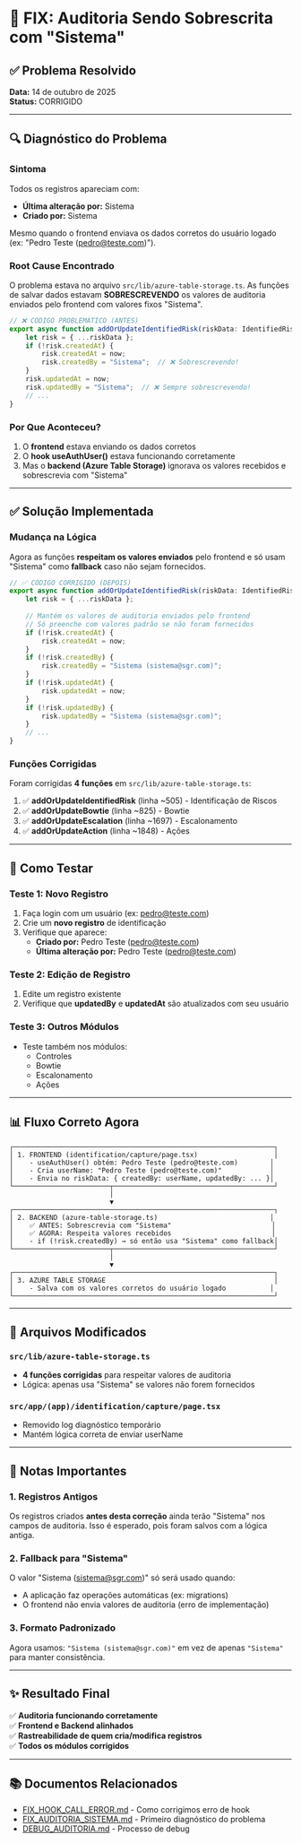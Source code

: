 # 🎯 FIX: Auditoria Sendo Sobrescrita com "Sistema"

## ✅ Problema Resolvido

**Data:** 14 de outubro de 2025  
**Status:** CORRIGIDO

---

## 🔍 Diagnóstico do Problema

### Sintoma
Todos os registros apareciam com:
- **Última alteração por:** Sistema
- **Criado por:** Sistema

Mesmo quando o frontend enviava os dados corretos do usuário logado (ex: "Pedro Teste (pedro@teste.com)").

### Root Cause Encontrado
O problema estava no arquivo `src/lib/azure-table-storage.ts`. As funções de salvar dados estavam **SOBRESCREVENDO** os valores de auditoria enviados pelo frontend com valores fixos "Sistema".

```typescript
// ❌ CÓDIGO PROBLEMÁTICO (ANTES)
export async function addOrUpdateIdentifiedRisk(riskData: IdentifiedRisk): Promise<IdentifiedRisk> {
    let risk = { ...riskData };
    if (!risk.createdAt) {
        risk.createdAt = now;
        risk.createdBy = "Sistema";  // ❌ Sobrescrevendo!
    }
    risk.updatedAt = now;
    risk.updatedBy = "Sistema";  // ❌ Sempre sobrescrevendo!
    // ...
}
```

### Por Que Aconteceu?
1. O **frontend** estava enviando os dados corretos
2. O **hook useAuthUser()** estava funcionando corretamente
3. Mas o **backend (Azure Table Storage)** ignorava os valores recebidos e sobrescrevia com "Sistema"

---

## ✅ Solução Implementada

### Mudança na Lógica
Agora as funções **respeitam os valores enviados** pelo frontend e só usam "Sistema" como **fallback** caso não sejam fornecidos.

```typescript
// ✅ CÓDIGO CORRIGIDO (DEPOIS)
export async function addOrUpdateIdentifiedRisk(riskData: IdentifiedRisk): Promise<IdentifiedRisk> {
    let risk = { ...riskData };
    
    // Mantém os valores de auditoria enviados pelo frontend
    // Só preenche com valores padrão se não foram fornecidos
    if (!risk.createdAt) {
        risk.createdAt = now;
    }
    if (!risk.createdBy) {
        risk.createdBy = "Sistema (sistema@sgr.com)";
    }
    if (!risk.updatedAt) {
        risk.updatedAt = now;
    }
    if (!risk.updatedBy) {
        risk.updatedBy = "Sistema (sistema@sgr.com)";
    }
    // ...
}
```

### Funções Corrigidas

Foram corrigidas **4 funções** em `src/lib/azure-table-storage.ts`:

1. ✅ **addOrUpdateIdentifiedRisk** (linha ~505) - Identificação de Riscos
2. ✅ **addOrUpdateBowtie** (linha ~825) - Bowtie
3. ✅ **addOrUpdateEscalation** (linha ~1697) - Escalonamento
4. ✅ **addOrUpdateAction** (linha ~1848) - Ações

---

## 🧪 Como Testar

### Teste 1: Novo Registro
1. Faça login com um usuário (ex: pedro@teste.com)
2. Crie um **novo registro** de identificação
3. Verifique que aparece:
   - **Criado por:** Pedro Teste (pedro@teste.com)
   - **Última alteração por:** Pedro Teste (pedro@teste.com)

### Teste 2: Edição de Registro
1. Edite um registro existente
2. Verifique que **updatedBy** e **updatedAt** são atualizados com seu usuário

### Teste 3: Outros Módulos
- Teste também nos módulos:
  - Controles
  - Bowtie
  - Escalonamento
  - Ações

---

## 📊 Fluxo Correto Agora

```
┌─────────────────────────────────────────────────────────────────┐
│ 1. FRONTEND (identification/capture/page.tsx)                   │
│    - useAuthUser() obtém: Pedro Teste (pedro@teste.com)        │
│    - Cria userName: "Pedro Teste (pedro@teste.com)"            │
│    - Envia no riskData: { createdBy: userName, updatedBy: ... }│
└────────────────────────┬────────────────────────────────────────┘
                         │
                         ▼
┌─────────────────────────────────────────────────────────────────┐
│ 2. BACKEND (azure-table-storage.ts)                            │
│    ✅ ANTES: Sobrescrevia com "Sistema"                         │
│    ✅ AGORA: Respeita valores recebidos                         │
│    - if (!risk.createdBy) → só então usa "Sistema" como fallback│
└────────────────────────┬────────────────────────────────────────┘
                         │
                         ▼
┌─────────────────────────────────────────────────────────────────┐
│ 3. AZURE TABLE STORAGE                                          │
│    - Salva com os valores corretos do usuário logado           │
└─────────────────────────────────────────────────────────────────┘
```

---

## 🔧 Arquivos Modificados

### `src/lib/azure-table-storage.ts`
- **4 funções corrigidas** para respeitar valores de auditoria
- Lógica: apenas usa "Sistema" se valores não forem fornecidos

### `src/app/(app)/identification/capture/page.tsx`
- Removido log diagnóstico temporário
- Mantém lógica correta de enviar userName

---

## 📝 Notas Importantes

### 1. Registros Antigos
Os registros criados **antes desta correção** ainda terão "Sistema" nos campos de auditoria. Isso é esperado, pois foram salvos com a lógica antiga.

### 2. Fallback para "Sistema"
O valor "Sistema (sistema@sgr.com)" só será usado quando:
- A aplicação faz operações automáticas (ex: migrations)
- O frontend não envia valores de auditoria (erro de implementação)

### 3. Formato Padronizado
Agora usamos: `"Sistema (sistema@sgr.com)"` em vez de apenas `"Sistema"` para manter consistência.

---

## ✨ Resultado Final

✅ **Auditoria funcionando corretamente**  
✅ **Frontend e Backend alinhados**  
✅ **Rastreabilidade de quem cria/modifica registros**  
✅ **Todos os módulos corrigidos**

---

## 📚 Documentos Relacionados

- [FIX_HOOK_CALL_ERROR.md](./FIX_HOOK_CALL_ERROR.md) - Como corrigimos erro de hook
- [FIX_AUDITORIA_SISTEMA.md](./FIX_AUDITORIA_SISTEMA.md) - Primeiro diagnóstico do problema
- [DEBUG_AUDITORIA.md](./DEBUG_AUDITORIA.md) - Processo de debug

